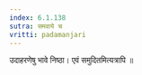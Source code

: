 ```yaml
---
index: 6.1.138
sutra: समवाये च
vritti: padamanjari
---
```


 उदाहरणेषु भावे निष्ठा। एवं समुदितमित्यत्रापि ॥
